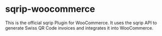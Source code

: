 # sqrip-woocommerce

This is the official sqrip Plugin for WooCommerce. It uses the sqrip API to generate Swiss QR Code invoices and integrates it into WooCommerce.
